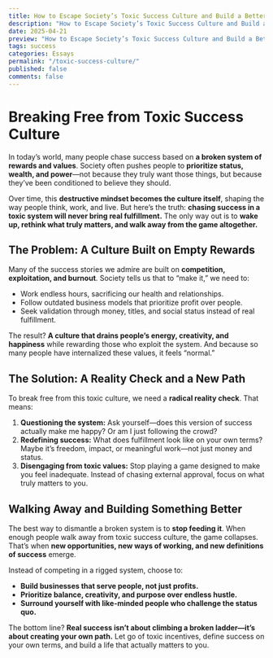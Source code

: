 ```yaml
---
title: How to Escape Society’s Toxic Success Culture and Build a Better Life
description: "How to Escape Society’s Toxic Success Culture and Build a Better Life"
date: 2025-04-21
preview: "How to Escape Society’s Toxic Success Culture and Build a Better Life"
tags: success
categories: Essays
permalink: "/toxic-success-culture/"
published: false
comments: false
---
```

# **Breaking Free from Toxic Success Culture**  

In today’s world, many people chase success based on **a broken system of rewards and values**. Society often pushes people to **prioritize status, wealth, and power**—not because they truly want those things, but because they’ve been conditioned to believe they should.  

Over time, this **destructive mindset becomes the culture itself**, shaping the way people think, work, and live. But here’s the truth: **chasing success in a toxic system will never bring real fulfillment.** The only way out is to **wake up, rethink what truly matters, and walk away from the game altogether.**  

## **The Problem: A Culture Built on Empty Rewards**  

Many of the success stories we admire are built on **competition, exploitation, and burnout**. Society tells us that to “make it,” we need to:  

- Work endless hours, sacrificing our health and relationships.  
- Follow outdated business models that prioritize profit over people.  
- Seek validation through money, titles, and social status instead of real fulfillment.  

The result? **A culture that drains people’s energy, creativity, and happiness** while rewarding those who exploit the system. And because so many people have internalized these values, it feels “normal.”  

## **The Solution: A Reality Check and a New Path**  

To break free from this toxic culture, we need a **radical reality check**. That means:  

1. **Questioning the system:** Ask yourself—does this version of success actually make me happy? Or am I just following the crowd?  
2. **Redefining success:** What does fulfillment look like on your own terms? Maybe it’s freedom, impact, or meaningful work—not just money and status.  
3. **Disengaging from toxic values:** Stop playing a game designed to make you feel inadequate. Instead of chasing external approval, focus on what truly matters to you.  

## **Walking Away and Building Something Better**  

The best way to dismantle a broken system is to **stop feeding it**. When enough people walk away from toxic success culture, the game collapses. That’s when **new opportunities, new ways of working, and new definitions of success** emerge.  

Instead of competing in a rigged system, choose to:  

- **Build businesses that serve people, not just profits.**  
- **Prioritize balance, creativity, and purpose over endless hustle.**  
- **Surround yourself with like-minded people who challenge the status quo.**  

The bottom line? **Real success isn’t about climbing a broken ladder—it’s about creating your own path.** Let go of toxic incentives, define success on your own terms, and build a life that actually matters to you.